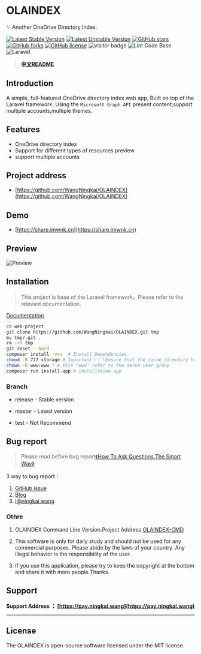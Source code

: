 # OLAINDEX

✨ Another OneDrive Directory Index.

[![Latest Stable Version](https://poser.pugx.org/wangningkai/olaindex/v/stable)](https://packagist.org/packages/wangningkai/olaindex)
[![Latest Unstable Version](https://poser.pugx.org/wangningkai/olaindex/v/unstable)](//packagist.org/packages/wangningkai/olaindex)
[![GitHub stars](https://img.shields.io/github/stars/WangNingkai/OLAINDEX.svg?style=flat-square)](https://github.com/WangNingkai/OLAINDEX/stargazers)
[![GitHub forks](https://img.shields.io/github/forks/WangNingkai/OLAINDEX.svg?style=flat-square)](https://github.com/WangNingkai/OLAINDEX/network)
[![GitHub license](https://img.shields.io/github/license/WangNingkai/OLAINDEX.svg?style=flat-square)](https://github.com/WangNingkai/OLAINDEX/blob/master/LICENSE)
![visitor badge](https://visitor-badge.glitch.me/badge?page_id=WangNingkai.OLAINDEX)
![Lint Code Base](https://github.com/WangNingkai/OLAINDEX/workflows/Lint%20Code%20Base/badge.svg?branch=5.0)
![Laravel](https://github.com/WangNingkai/OLAINDEX/workflows/Laravel/badge.svg?branch=5.0)
    
> **[中文README](./README_CN.md)**

## Introduction

A simple, full-featured OneDrive directory index web app, Built on top of the Laravel framework. Using the `Microsoft Graph API` present content,support multiple accounts,multiple themes.

## Features

- OneDrive directory index
- Support for different types of resources preview
- support multiple accounts

## Project address

- [https://github.com/WangNingkai/OLAINDEX](https://github.com/WangNingkai/OLAINDEX)

## Demo

- [https://share.imwnk.cn](https://share.imwnk.cn)

## Preview

![Preview](https://ojpoc641y.qnssl.com/FpR4_obUhswLJXCEBgKOV4Pz7qg3.png)

## Installation

> This project is base of the Laravel framework，Please refer to the relevant documentation.

[Documentation](https://wangningkai.github.io/OLAINDEX)


```bash
cd web-project
git clone https://github.com/WangNingkai/OLAINDEX.git tmp 
mv tmp/.git . 
rm -rf tmp 
git reset --hard 
composer install -vvv  # Install Dependencies
chmod -R 777 storage # Important！！！Ensure that the cache directory has read and write permissions
chown -R www:www * # this 'www' refer to the serve user group
composer run install-app # installation app

```


### Branch

- release - Stable version

- master - Latest version

- test -  Not Recommend

## Bug report

> Please read before bug report[《How To Ask Questions The Smart Way》](http://www.catb.org/~esr/faqs/smart-questions.html)

3 way to bug report：

1. [GitHub issue](https://github.com/WangNingkai/OLAINDEX/issues) 
2. [Blog](https://imwnk.cn)
3. [i@ningkai.wang](mailto:i@ningkai.wang)

### Othre

1. OLAINDEX Command Line Version.Project Address [OLAINDEX-CMD](https://git.io/OLACMD)

2. This software is only for daily study and should not be used for any commercial purposes. Please abide by the laws of your country. Any illegal behavior is the responsibility of the user.

3. If you use this application, please try to keep the copyright at the bottom and share it with more people.Thanks.

## Support

**Support Address ： [https://pay.ningkai.wang](https://pay.ningkai.wang)**

---

## License
The OLAINDEX is open-source software licensed under the MIT license.

